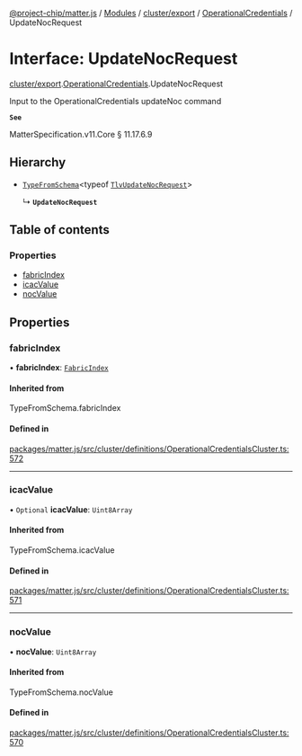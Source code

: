 [@project-chip/matter.js](../README.md) / [Modules](../modules.md) / [cluster/export](../modules/cluster_export.md) / [OperationalCredentials](../modules/cluster_export.OperationalCredentials.md) / UpdateNocRequest

# Interface: UpdateNocRequest

[cluster/export](../modules/cluster_export.md).[OperationalCredentials](../modules/cluster_export.OperationalCredentials.md).UpdateNocRequest

Input to the OperationalCredentials updateNoc command

**`See`**

MatterSpecification.v11.Core § 11.17.6.9

## Hierarchy

- [`TypeFromSchema`](../modules/tlv_export.md#typefromschema)\<typeof [`TlvUpdateNocRequest`](../modules/cluster_export.OperationalCredentials.md#tlvupdatenocrequest)\>

  ↳ **`UpdateNocRequest`**

## Table of contents

### Properties

- [fabricIndex](cluster_export.OperationalCredentials.UpdateNocRequest.md#fabricindex)
- [icacValue](cluster_export.OperationalCredentials.UpdateNocRequest.md#icacvalue)
- [nocValue](cluster_export.OperationalCredentials.UpdateNocRequest.md#nocvalue)

## Properties

### fabricIndex

• **fabricIndex**: [`FabricIndex`](../modules/datatype_export.md#fabricindex)

#### Inherited from

TypeFromSchema.fabricIndex

#### Defined in

[packages/matter.js/src/cluster/definitions/OperationalCredentialsCluster.ts:572](https://github.com/project-chip/matter.js/blob/0c058ae17fdba4c0b89b8b13c309011d51782299/packages/matter.js/src/cluster/definitions/OperationalCredentialsCluster.ts#L572)

___

### icacValue

• `Optional` **icacValue**: `Uint8Array`

#### Inherited from

TypeFromSchema.icacValue

#### Defined in

[packages/matter.js/src/cluster/definitions/OperationalCredentialsCluster.ts:571](https://github.com/project-chip/matter.js/blob/0c058ae17fdba4c0b89b8b13c309011d51782299/packages/matter.js/src/cluster/definitions/OperationalCredentialsCluster.ts#L571)

___

### nocValue

• **nocValue**: `Uint8Array`

#### Inherited from

TypeFromSchema.nocValue

#### Defined in

[packages/matter.js/src/cluster/definitions/OperationalCredentialsCluster.ts:570](https://github.com/project-chip/matter.js/blob/0c058ae17fdba4c0b89b8b13c309011d51782299/packages/matter.js/src/cluster/definitions/OperationalCredentialsCluster.ts#L570)
